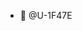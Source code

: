 - 👾 @U-1F47E

<!---
U-1F47E/U-1F47E is a ✨ special ✨ repository because its `README.md` (this file) appears on your GitHub profile.
You can click the Preview link to take a look at your changes.
--->
